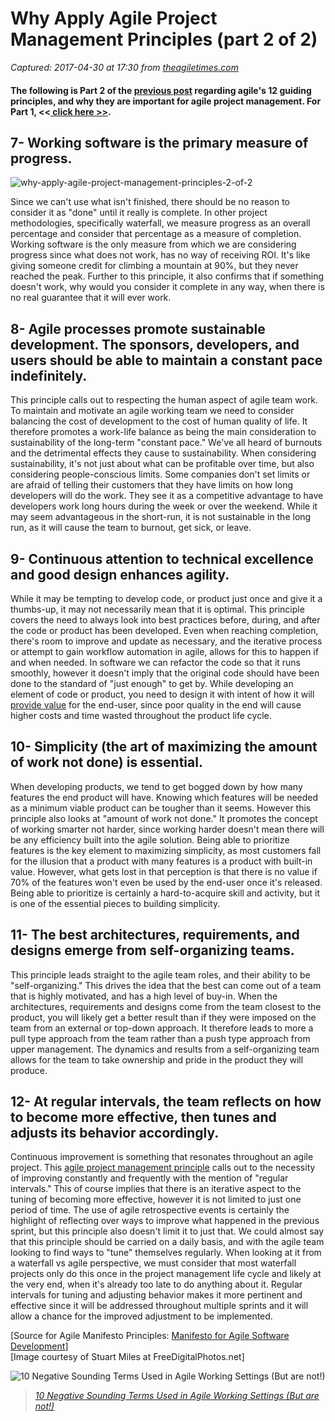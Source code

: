 # Why Apply Agile Project Management Principles (part 2 of 2)

_Captured: 2017-04-30 at 17:30 from [theagiletimes.com](http://theagiletimes.com/why-apply-agile-project-management-principles-2-of-2/)_

#### The following is Part 2 of the [previous post](http://theagiletimes.com/why-apply-agile-project-management-principles-1-of-2/) regarding agile's 12 guiding principles, and why they are important for agile project management. For Part 1, <<[ click here >>](http://theagiletimes.com/why-apply-agile-project-management-principles-1-of-2/).

## 7- Working software is the primary measure of progress.

![why-apply-agile-project-management-principles-2-of-2](https://i2.wp.com/theagiletimes.com/wp-content/uploads/2015/08/ID-100175174.jpg?w=400)

Since we can't use what isn't finished, there should be no reason to consider it as "done" until it really is complete. In other project methodologies, specifically waterfall, we measure progress as an overall percentage and consider that percentage as a measure of completion. Working software is the only measure from which we are considering progress since what does not work, has no way of receiving ROI. It's like giving someone credit for climbing a mountain at 90%, but they never reached the peak. Further to this principle, it also confirms that if something doesn't work, why would you consider it complete in any way, when there is no real guarantee that it will ever work.

## 8- Agile processes promote sustainable development. The sponsors, developers, and users should be able to maintain a constant pace indefinitely.

This principle calls out to respecting the human aspect of agile team work. To maintain and motivate an agile working team we need to consider balancing the cost of development to the cost of human quality of life. It therefore promotes a work-life balance as being the main consideration to sustainability of the long-term "constant pace." We've all heard of burnouts and the detrimental effects they cause to sustainability. When considering sustainability, it's not just about what can be profitable over time, but also considering people-conscious limits. Some companies don't set limits or are afraid of telling their customers that they have limits on how long developers will do the work. They see it as a competitive advantage to have developers work long hours during the week or over the weekend. While it may seem advantageous in the short-run, it is not sustainable in the long run, as it will cause the team to burnout, get sick, or leave.

## 9- Continuous attention to technical excellence and good design enhances agility.

While it may be tempting to develop code, or product just once and give it a thumbs-up, it may not necessarily mean that it is optimal. This principle covers the need to always look into best practices before, during, and after the code or product has been developed. Even when reaching completion, there's room to improve and update as necessary, and the iterative process or attempt to gain workflow automation in agile, allows for this to happen if and when needed. In software we can refactor the code so that it runs smoothly, however it doesn't imply that the original code should have been done to the standard of "just enough" to get by. While developing an element of code or product, you need to design it with intent of how it will [provide value](http://theagiletimes.com/how-agile-approach-boosts-value-cycle/) for the end-user, since poor quality in the end will cause higher costs and time wasted throughout the product life cycle.

## 10- Simplicity (the art of maximizing the amount of work not done) is essential.

When developing products, we tend to get bogged down by how many features the end product will have. Knowing which features will be needed as a minimum viable product can be tougher than it seems. However this principle also looks at "amount of work not done." It promotes the concept of working smarter not harder, since working harder doesn't mean there will be any efficiency built into the agile solution. Being able to prioritize features is the key element to maximizing simplicity, as most customers fall for the illusion that a product with many features is a product with built-in value. However, what gets lost in that perception is that there is no value if 70% of the features won't even be used by the end-user once it's released. Being able to prioritize is certainly a hard-to-acquire skill and activity, but it is one of the essential pieces to building simplicity.

## 11- The best architectures, requirements, and designs emerge from self-organizing teams.

This principle leads straight to the agile team roles, and their ability to be "self-organizing." This drives the idea that the best can come out of a team that is highly motivated, and has a high level of buy-in. When the architectures, requirements and designs come from the team closest to the product, you will likely get a better result than if they were imposed on the team from an external or top-down approach. It therefore leads to more a pull type approach from the team rather than a push type approach from upper management. The dynamics and results from a self-organizing team allows for the team to take ownership and pride in the product they will produce.

## 12- At regular intervals, the team reflects on how to become more effective, then tunes and adjusts its behavior accordingly.

Continuous improvement is something that resonates throughout an agile project. This [agile project management principle](http://theagiletimes.com/why-apply-agile-project-management-principles-1-of-2/) calls out to the necessity of improving constantly and frequently with the mention of "regular intervals." This of course implies that there is an iterative aspect to the tuning of becoming more effective, however it is not limited to just one period of time. The use of agile retrospective events is certainly the highlight of reflecting over ways to improve what happened in the previous sprint, but this principle also doesn't limit it to just that. We could almost say that this principle should be carried on a daily basis, and with the agile team looking to find ways to "tune" themselves regularly. When looking at it from a waterfall vs agile perspective, we must consider that most waterfall projects only do this once in the project management life cycle and likely at the very end, when it's already too late to do anything about it. Regular intervals for tuning and adjusting behavior makes it more pertinent and effective since it will be addressed throughout multiple sprints and it will allow a chance for the improved adjustment to be implemented.

[Source for Agile Manifesto Principles: [Manifesto for Agile Software Development](http://www.agilemanifesto.org/)]  
[Image courtesy of Stuart Miles at FreeDigitalPhotos.net]

![10 Negative Sounding Terms Used in Agile Working Settings \(But are not!\)](https://i0.wp.com/theagiletimes.com/wp-content/uploads/2015/08/ID-10035027.jpg?resize=350%2C200)

> _[10 Negative Sounding Terms Used in Agile Working Settings (But are not!)](http://theagiletimes.com/10-negative-terms-in-agile-working-settings/)_
